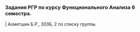### Задания РГР по курсу Функционального Анализа 6 семестра.
| Ахметшин Б.Р., 303Б, 2 по списку группы.
